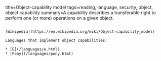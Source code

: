 title=Object-capability model
tags=reading, language, security, object, object capability
summary=A capability describes a transferable right to perform one (or more) operations on a given object.
~~~~~~

[Wikipedia](https://en.wikipedia.org/wiki/Object-capability_model)

Languages that implement object capabilities:

* [E](/languages/e.html)
* [Pony](/languages/pony.html)
